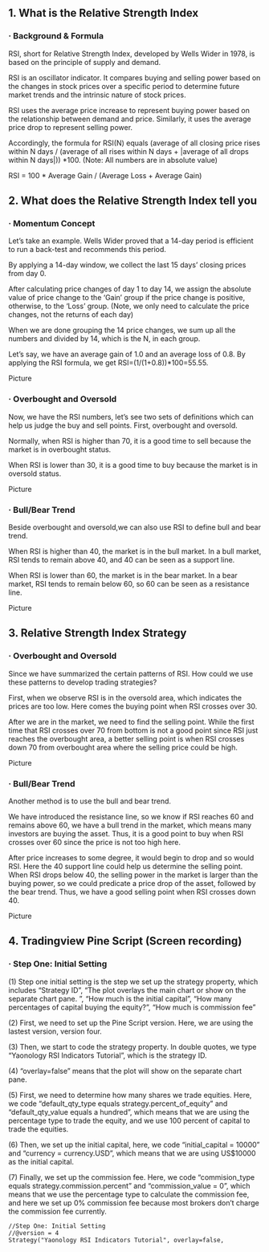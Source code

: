 ## 1. What is the Relative Strength Index

### · Background & Formula

RSI, short for Relative Strength Index, developed by Wells Wider in 1978, is based on the principle of supply and demand. 

RSI  is an oscillator indicator. It compares buying and selling power based on the changes in stock prices over a specific period to determine future market trends and the intrinsic nature of stock prices. 

RSI uses the average price increase to represent buying power based on the relationship between demand and price. Similarly, it uses the average price drop to represent selling power.

Accordingly, the formula for RSI(N) equals (average of all closing price rises within N days / (average of all rises within N days + |average of all drops within N days|)) *100. 
(Note: All numbers are in absolute value)

RSI = 100 * Average Gain / (Average Loss + Average Gain)

## 2. What does the Relative Strength Index tell you

### · Momentum Concept

Let’s take an example. Wells Wider proved that a 14-day period is efficient to run a back-test and recommends this period. 

By applying a 14-day window, we collect the last 15 days’ closing prices from day 0. 

After calculating price changes of day 1 to day 14, we assign the absolute value of price change to the ‘Gain’ group if the price change is positive, otherwise, to the ‘Loss’ group. 
(Note, we only need to calculate the price changes, not the returns of each day)

When we are done grouping the 14 price changes, we sum up all the numbers and divided by 14, which is the N, in each group. 

Let’s say, we have an average gain of 1.0 and an average loss of 0.8. By applying the RSI formula, we get RSI=(1/(1+0.8))*100=55.55.

Picture

### · Overbought and Oversold 

Now, we have the RSI numbers, let’s see two sets of definitions which can help us judge the buy and sell points. First, overbought and oversold.

Normally, when RSI is higher than 70,  it is a good time to sell because the market is in overbought status.

When RSI is lower than 30, it is a good time to buy because the market is in oversold status.

Picture

### · Bull/Bear Trend

Beside overbought and oversold,we can also use RSI to define bull and bear trend.

When RSI is higher than 40, the market is in the bull market. In a bull market, RSI tends to remain above 40, and 40 can be seen as a support line. 

When RSI is lower than 60, the market is in the bear market. In a bear market, RSI tends to remain below 60, so 60 can be  seen as a resistance line.

Picture

## 3. Relative Strength Index Strategy

### · Overbought and Oversold

Since we have summarized the certain patterns of RSI. How could we use these patterns to develop trading strategies?

First, when we observe RSI is in the oversold area, which indicates the prices are too low. Here comes the buying point when RSI crosses over 30.

After we are in the market, we need to find the selling point. While the first time that RSI crosses over 70 from bottom is not a good point since RSI just reaches the overbought area, a better selling point is when RSI crosses down 70 from overbought area where the selling price could be high.

Picture

### · Bull/Bear Trend

Another method is to use the bull and bear trend.

We have introduced the resistance line, so we know if RSI reaches 60 and remains above 60, we have a bull trend in the market, which means many investors are buying the asset. Thus, it is a good point to buy when RSI crosses over 60 since the price is not too high here.

After price increases to some degree, it would begin to drop and so would RSI. Here the 40 support line could help us determine the selling point. When RSI drops below 40, the selling power in the market is larger than the buying power, so we could predicate a price drop of the asset, followed by the bear trend. Thus, we have a good selling point when RSI crosses down 40.

Picture

## 4. Tradingview Pine Script (Screen recording)

### · Step One: Initial Setting

(1) Step one initial setting is the step we set up the strategy property, which includes “Strategy ID”, “The plot overlays the main chart or show on the separate chart pane. ”, “How much is the initial capital”, “How many percentages of capital buying the equity?”, “How much is commission fee”

(2) First, we need to set up the Pine Script version. Here, we are using the lastest version, version four.

(3) Then, we start to code the strategy property. In double quotes, we type “Yaonology RSI Indicators Tutorial”, which is the strategy ID.

(4) “overlay=false” means that the plot will show on the separate chart pane.

(5) First, we need to determine how many shares we trade equities. Here, we code “default_qty_type equals strategy.percent_of_equity” and “default_qty_value equals a hundred”, which means that we are using the percentage type to trade the equity, and we use 100 percent of capital to trade the equities.

(6) Then, we set up the initial capital, here, we code “initial_capital = 10000” and “currency = currency.USD”, which means that we are using US$10000 as the initial capital.

(7) Finally, we set up the commission fee. Here, we code “commision_type equals strategy.commission.percent” and “commission_value = 0”, which means that we use the percentage type to calculate the commission fee, and here we set up 0% commission fee because most brokers don’t charge the commission fee currently.

    //Step One: Initial Setting
    //@version = 4
    Strategy("Yaonology RSI Indicators Tutorial", overlay=false, 
    
